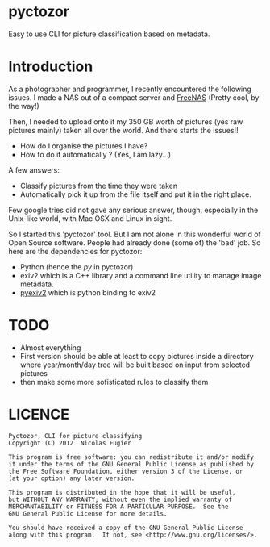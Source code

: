 pyctozor
========

Easy to use CLI for picture classification based on metadata.

Introduction
============

As a photographer and programmer, I recently encountered the following issues.
I made a NAS out of a compact server and [FreeNAS](http://freenas.org/ "FreeNAS") (Pretty cool, by the way!)

Then, I needed to upload onto it my 350 GB worth of pictures (yes raw pictures mainly) taken all over the world.
And there starts the issues!! 
- How do I organise the pictures I have?
- How to do it automatically ? (Yes, I am lazy...)

A few answers:
- Classify pictures from the time they were taken
- Automatically pick it up from the file itself and put it in the right place.

Few google tries did not gave any serious answer, though, especially in the Unix-like world, with Mac OSX and Linux in sight.

So I started this 'pyctozor' tool. But I am not alone in this wonderful world of Open Source software. People had already done (some of) the 'bad' job.
So here are the dependencies for pyctozor:
- Python (hence the _py_ in pyctozor)
- exiv2 which is a C++ library and a command line utility to manage image metadata.
- [pyexiv2](http://tilloy.net/dev/pyexiv2/ "pyexiv2") which is python binding to exiv2 

TODO
====
- Almost everything
- First version should be able at least to copy pictures inside a directory where year/month/day tree will be built based on input from selected pictures
- then make some more sofisticated rules to classify them

LICENCE
=======

    Pyctozor, CLI for picture classifying
    Copyright (C) 2012  Nicolas Fugier

    This program is free software: you can redistribute it and/or modify
    it under the terms of the GNU General Public License as published by
    the Free Software Foundation, either version 3 of the License, or
    (at your option) any later version.

    This program is distributed in the hope that it will be useful,
    but WITHOUT ANY WARRANTY; without even the implied warranty of
    MERCHANTABILITY or FITNESS FOR A PARTICULAR PURPOSE.  See the
    GNU General Public License for more details.

    You should have received a copy of the GNU General Public License
    along with this program.  If not, see <http://www.gnu.org/licenses/>.

